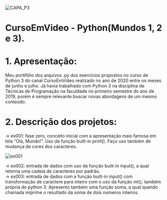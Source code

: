 ![CAPA_P3](https://user-images.githubusercontent.com/50182271/126639971-dbf85f7f-99b5-4b85-9368-35fec7f345ce.jpg)

# CursoEmVideo - Python(Mundos 1, 2 e 3).

# 1. Apresentação:

  Meu portifólio dos arquivos .py dos exercícios propostos no curso de Python 3 do canal CursoEmVídeo realizado no ano de 2020 entre os meses de junho e julho. Já havia trabalhado com Python 3 na disciplina de Técnicas de Programação na faculdade no primeiro semestre do ano de 2019, porém é sempre relevante buscar novas abordagens de um mesmo conteúdo.
# 2. Descrição dos projetos:

-> ex001: fase zero, conceito inicial com a apresentação mais famosa em tela "Olá, Mundo!". Uso da função built-in print(). Faço uso também de mudança de cores dos caracteres.

![ex001](https://user-images.githubusercontent.com/50182271/126656572-ae3a29dc-b56f-4f5d-b3bc-7cbbfc7cbdf7.jpg)

-> ex002: entrada de dados com uso da função built-in input(), a qual retorna uma cadeia de caracteres por padrão.<br />
-> ex003: entrada de dados com a função built-in input() com transformação de caractere para inteiro com o uso da função int(), também própria do python 3. Apresento também uma função soma, a qual quando chamada imprime o resultado da soma de dois numeros inteiros. <br />
